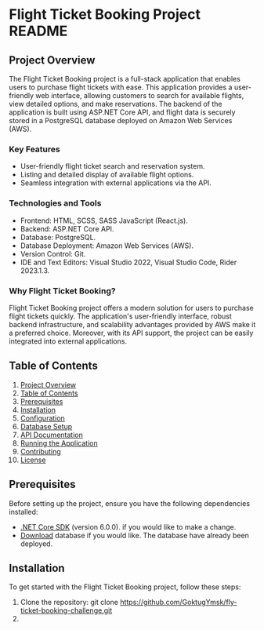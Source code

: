 # Flight Ticket Booking Project README

## Project Overview

The Flight Ticket Booking project is a full-stack application that enables users to purchase flight tickets with ease. This application provides a user-friendly web interface, allowing customers to search for available flights, view detailed options, and make reservations. The backend of the application is built using ASP.NET Core API, and flight data is securely stored in a PostgreSQL database deployed on Amazon Web Services (AWS).

### Key Features

- User-friendly flight ticket search and reservation system.
- Listing and detailed display of available flight options.
- Seamless integration with external applications via the API.

### Technologies and Tools

- Frontend: HTML, SCSS, SASS JavaScript (React.js).
- Backend: ASP.NET Core API.
- Database: PostgreSQL.
- Database Deployment: Amazon Web Services (AWS).
- Version Control: Git.
- IDE and Text Editors: Visual Studio 2022, Visual Studio Code, Rider 2023.1.3.

### Why Flight Ticket Booking?
Flight Ticket Booking project offers a modern solution for users to purchase flight tickets quickly. The application's user-friendly interface, robust backend infrastructure, and scalability advantages provided by AWS make it a preferred choice. Moreover, with its API support, the project can be easily integrated into external applications.

## Table of Contents
1. [Project Overview](#project-overview)
2. [Table of Contents](#table-of-contents)
3. [Prerequisites](#prerequisites)
4. [Installation](#installation)
5. [Configuration](#configuration)
6. [Database Setup](#database-setup)
7. [API Documentation](#api-documentation)
8. [Running the Application](#running-the-application)
9. [Contributing](#contributing)
10. [License](#license)

## Prerequisites
Before setting up the project, ensure you have the following dependencies installed:

- [.NET Core SDK](https://dotnet.microsoft.com/download) (version 6.0.0). if you would like to make a change.
- [Download](https://www.postgresql.org/download/) database if you would like. The database have already been deployed.
  

## Installation
To get started with the Flight Ticket Booking project, follow these steps:

1. Clone the repository: git clone https://github.com/GoktugYmsk/fly-ticket-booking-challenge.git
2. 
